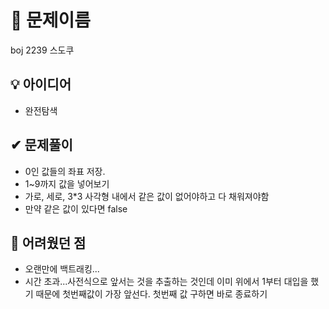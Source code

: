 # 🔎 문제이름

boj 2239 스도쿠

## 💡 아이디어

- 완전탐색

## ✔ 문제풀이

- 0인 값들의 좌표 저장.
- 1~9까지 값을 넣어보기
- 가로, 세로, 3\*3 사각형 내에서 같은 값이 없어야하고 다 채워져야함
- 만약 같은 값이 있다면 false

## 🤕 어려웠던 점

- 오랜만에 백트래킹...
- 시간 초과...사전식으로 앞서는 것을 추출하는 것인데 이미 위에서 1부터 대입을 했기 때문에 첫번째값이 가장 앞선다. 첫번째 값 구하면 바로 종료하기
